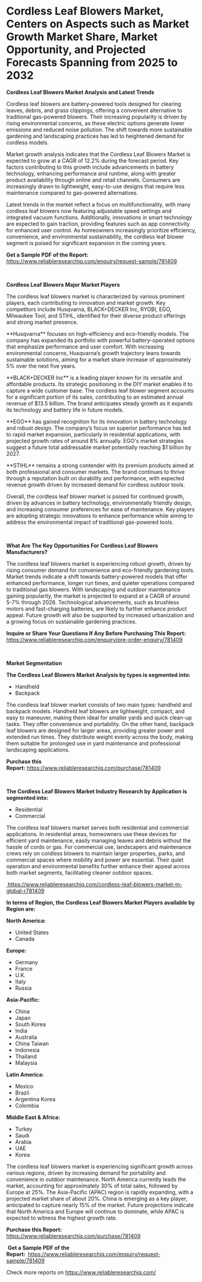 <p><h1>Cordless Leaf Blowers Market, Centers on Aspects such as Market Growth Market Share, Market Opportunity, and Projected Forecasts Spanning from 2025 to 2032</h1></p><p><strong>Cordless Leaf Blowers Market Analysis and Latest Trends</strong></p>
<p><p>Cordless leaf blowers are battery-powered tools designed for clearing leaves, debris, and grass clippings, offering a convenient alternative to traditional gas-powered blowers. Their increasing popularity is driven by rising environmental concerns, as these electric options generate lower emissions and reduced noise pollution. The shift towards more sustainable gardening and landscaping practices has led to heightened demand for cordless models.</p><p>Market growth analysis indicates that the Cordless Leaf Blowers Market is expected to grow at a CAGR of 12.2% during the forecast period. Key factors contributing to this growth include advancements in battery technology, enhancing performance and runtime, along with greater product availability through online and retail channels. Consumers are increasingly drawn to lightweight, easy-to-use designs that require less maintenance compared to gas-powered alternatives. </p><p>Latest trends in the market reflect a focus on multifunctionality, with many cordless leaf blowers now featuring adjustable speed settings and integrated vacuum functions. Additionally, innovations in smart technology are expected to gain traction, providing features such as app connectivity for enhanced user control. As homeowners increasingly prioritize efficiency, convenience, and environmental sustainability, the cordless leaf blower segment is poised for significant expansion in the coming years.</p></p>
<p><strong>Get a Sample PDF of the Report:&nbsp;</strong> <a href="https://www.reliableresearchiq.com/enquiry/request-sample/781409?utm_campaign=3296&utm_medium=2&utm_source=Github&utm_content=ia&utm_term=26032025&utm_id=cordless-leaf-blowers">https://www.reliableresearchiq.com/enquiry/request-sample/781409</a></p>
<p>&nbsp;</p>
<p><strong>Cordless Leaf Blowers Major Market Players</strong></p>
<p><p>The cordless leaf blowers market is characterized by various prominent players, each contributing to innovation and market growth. Key competitors include Husqvarna, BLACK+DECKER Inc, RYOBI, EGO, Milwaukee Tool, and STIHL, identified for their diverse product offerings and strong market presence.</p><p>**Husqvarna** focuses on high-efficiency and eco-friendly models. The company has expanded its portfolio with powerful battery-operated options that emphasize performance and user comfort. With increasing environmental concerns, Husqvarna’s growth trajectory leans towards sustainable solutions, aiming for a market share increase of approximately 5% over the next five years.</p><p>**BLACK+DECKER Inc** is a leading player known for its versatile and affordable products. Its strategic positioning in the DIY market enables it to capture a wide customer base. The cordless leaf blower segment accounts for a significant portion of its sales, contributing to an estimated annual revenue of $13.5 billion. The brand anticipates steady growth as it expands its technology and battery life in future models.</p><p>**EGO** has gained recognition for its innovation in battery technology and robust design. The company’s focus on superior performance has led to rapid market expansion, particularly in residential applications, with projected growth rates of around 8% annually. EGO's market strategies suggest a future total addressable market potentially reaching $1 billion by 2027.</p><p>**STIHL** remains a strong contender with its premium products aimed at both professional and consumer markets. The brand continues to thrive through a reputation built on durability and performance, with expected revenue growth driven by increased demand for cordless outdoor tools.</p><p>Overall, the cordless leaf blower market is poised for continued growth, driven by advances in battery technology, environmentally friendly design, and increasing consumer preferences for ease of maintenance. Key players are adopting strategic innovations to enhance performance while aiming to address the environmental impact of traditional gas-powered tools.</p></p>
<p>&nbsp;</p>
<p><strong>What Are The Key Opportunities For Cordless Leaf Blowers Manufacturers?</strong></p>
<p><p>The cordless leaf blowers market is experiencing robust growth, driven by rising consumer demand for convenience and eco-friendly gardening tools. Market trends indicate a shift towards battery-powered models that offer enhanced performance, longer run times, and quieter operations compared to traditional gas blowers. With landscaping and outdoor maintenance gaining popularity, the market is projected to expand at a CAGR of around 5-7% through 2028. Technological advancements, such as brushless motors and fast-charging batteries, are likely to further enhance product appeal. Future growth will also be supported by increased urbanization and a growing focus on sustainable gardening practices.</p></p>
<p><strong>Inquire or Share Your Questions If Any Before Purchasing This Report:</strong> <a href="https://www.reliableresearchiq.com/enquiry/pre-order-enquiry/781409?utm_campaign=3296&utm_medium=2&utm_source=Github&utm_content=ia&utm_term=26032025&utm_id=cordless-leaf-blowers">https://www.reliableresearchiq.com/enquiry/pre-order-enquiry/781409</a></p>
<p>&nbsp;</p>
<p><strong>Market Segmentation</strong></p>
<p><strong>The Cordless Leaf Blowers Market Analysis by types is segmented into:</strong></p>
<p><ul><li>Handheld</li><li>Backpack</li></ul></p>
<p><p>The cordless leaf blower market consists of two main types: handheld and backpack models. Handheld leaf blowers are lightweight, compact, and easy to maneuver, making them ideal for smaller yards and quick clean-up tasks. They offer convenience and portability. On the other hand, backpack leaf blowers are designed for larger areas, providing greater power and extended run times. They distribute weight evenly across the body, making them suitable for prolonged use in yard maintenance and professional landscaping applications.</p></p>
<p><strong>Purchase this Report:&nbsp;</strong><a href="https://www.reliableresearchiq.com/purchase/781409?utm_campaign=3296&utm_medium=2&utm_source=Github&utm_content=ia&utm_term=26032025&utm_id=cordless-leaf-blowers">https://www.reliableresearchiq.com/purchase/781409</a></p>
<p>&nbsp;</p>
<p><strong>The Cordless Leaf Blowers Market Industry Research by Application is segmented into:</strong></p>
<p><ul><li>Residential</li><li>Commercial</li></ul></p>
<p><p>The cordless leaf blowers market serves both residential and commercial applications. In residential areas, homeowners use these devices for efficient yard maintenance, easily managing leaves and debris without the hassle of cords or gas. For commercial use, landscapers and maintenance crews rely on cordless blowers to maintain larger properties, parks, and commercial spaces where mobility and power are essential. Their quiet operation and environmental benefits further enhance their appeal across both market segments, facilitating cleaner outdoor spaces.</p></p>
<p><a href="https://www.reliableresearchiq.com/cordless-leaf-blowers-market-in-global-r781409?utm_campaign=3296&utm_medium=2&utm_source=Github&utm_content=ia&utm_term=26032025&utm_id=cordless-leaf-blowers">&nbsp;https://www.reliableresearchiq.com/cordless-leaf-blowers-market-in-global-r781409</a></p>
<p><strong>In terms of Region, the Cordless Leaf Blowers Market Players available by Region are:</strong></p>
<p>
    <p> <strong> North America: </strong>
        <ul>
            <li>United States</li>
            <li>Canada</li>
        </ul>
        </p> 
    <p> <strong> Europe: </strong>
        <ul>
            <li>Germany</li>
            <li>France</li>
            <li>U.K.</li>
            <li>Italy</li>
            <li>Russia</li>
        </ul>
        </p> 
    <p> <strong> Asia-Pacific: </strong>
        <ul>
            <li>China</li>
            <li>Japan</li>
            <li>South Korea</li>
            <li>India</li>
            <li>Australia</li>
            <li>China Taiwan</li>
            <li>Indonesia</li>
            <li>Thailand</li>
            <li>Malaysia</li>
        </ul>
        </p> 
    <p> <strong> Latin America: </strong>
        <ul>
            <li>Mexico</li>
            <li>Brazil</li>
            <li>Argentina Korea</li>
            <li>Colombia</li>
        </ul>
        </p> 
    <p> <strong> Middle East & Africa: </strong>
        <ul>
            <li>Turkey</li>
            <li>Saudi</li>
            <li>Arabia</li>
            <li>UAE</li>
            <li>Korea</li>
        </ul>
    </p>
    </p>
<p><p>The cordless leaf blowers market is experiencing significant growth across various regions, driven by increasing demand for portability and convenience in outdoor maintenance. North America currently leads the market, accounting for approximately 30% of total sales, followed by Europe at 25%. The Asia-Pacific (APAC) region is rapidly expanding, with a projected market share of about 20%. China is emerging as a key player, anticipated to capture nearly 15% of the market. Future projections indicate that North America and Europe will continue to dominate, while APAC is expected to witness the highest growth rate.</p></p>
<p><strong>Purchase this Report: </strong><a href="https://www.reliableresearchiq.com/purchase/781409?utm_campaign=3296&utm_medium=2&utm_source=Github&utm_content=ia&utm_term=26032025&utm_id=cordless-leaf-blowers">https://www.reliableresearchiq.com/purchase/781409</a></p>
<p>&nbsp;<strong>Get a Sample PDF of the Report:&nbsp;&nbsp;</strong><a href="https://www.reliableresearchiq.com/enquiry/request-sample/781409?utm_campaign=3296&utm_medium=2&utm_source=Github&utm_content=ia&utm_term=26032025&utm_id=cordless-leaf-blowers">https://www.reliableresearchiq.com/enquiry/request-sample/781409</a></p>
<p><strong></strong></p>
<p>Check more reports on <a href="https://www.reliableresearchiq.com/?utm_campaign=3296&utm_medium=2&utm_source=Github&utm_content=ia&utm_term=26032025&utm_id=cordless-leaf-blowers">https://www.reliableresearchiq.com/</a></p>